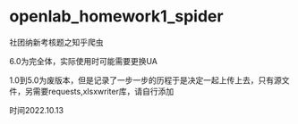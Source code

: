 # openlab_homework1_spider
社团纳新考核题之知乎爬虫

6.0为完全体，实际使用时可能需要更换UA

1.0到5.0为废版本，但是记录了一步一步的历程于是决定一起上传上去，只有源文件，另需要requests,xlsxwriter库，请自行添加

时间2022.10.13

